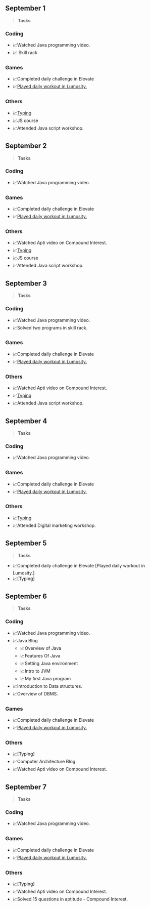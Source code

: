 ## September 1 ##
> **Tasks**
### Coding ###
- 📈Watched Java programming video.
- 📈 Skill rack
### Games ###
- 📈Completed daily challenge in Elevate
- 📈[Played daily workout in Lumosity.](https://github.com/Sajina19/Increasing-Productivity-2.0/blob/main/September%201%20-%2030/September%20proofs/Screenshot%202021-09-01%20221424.png)
### Others ###
- 📈[Typing](https://github.com/Sajina19/Increasing-Productivity-2.0/blob/main/September%201%20-%2030/September%20proofs/Screenshot%202021-09-01%20221650.png)
- 📈JS course
- 📈Attended Java script workshop.


## September 2 ##
> **Tasks**
### Coding ###
- 📈Watched Java programming video.
### Games ###
- 📈Completed daily challenge in Elevate
- 📈[Played daily workout in Lumosity.](https://github.com/Sajina19/Increasing-Productivity-2.0/blob/main/September%201%20-%2030/September%20proofs/Screenshot%202021-09-02%20235015.png)
### Others ###
- 📈Watched Apti video on Compound Interest.
- 📈[Typing](https://github.com/Sajina19/Increasing-Productivity-2.0/blob/main/September%201%20-%2030/September%20proofs/Screenshot%202021-09-03%20000543.png)
- 📈JS course
- 📈Attended Java script workshop.


## September 3 ##
> **Tasks**
### Coding ###
- 📈Watched Java programming video.
- 📈Solved two programs in skill rack.
### Games ###
- 📈Completed daily challenge in Elevate
- 📈[Played daily workout in Lumosity.](https://github.com/Sajina19/Increasing-Productivity-2.0/blob/main/September%201%20-%2030/Screenshot%202021-09-03%20230032.png)
### Others ###
- 📈Watched Apti video on Compound Interest.
- 📈[Typing](https://github.com/Sajina19/Increasing-Productivity-2.0/blob/main/September%201%20-%2030/Screenshot%202021-09-03%20000543.png)
- 📈Attended Java script workshop.


## September 4 ##
> **Tasks**
### Coding ###
- 📈Watched Java programming video.
### Games ###
- 📈Completed daily challenge in Elevate
- 📈[Played daily workout in Lumosity.](https://github.com/Sajina19/Increasing-Productivity-2.0/blob/main/September%201%20-%2030/September%20proofs/Screenshot%202021-09-04%20232047.png)
### Others ###
- 📈[Typing](https://github.com/Sajina19/Increasing-Productivity-2.0/blob/main/September%201%20-%2030/September%20proofs/Screenshot%202021-09-04%20232213.png)
- 📈Attended Digital marketing workshop.

## September 5 ##
> **Tasks**
- 📈Completed daily challenge in Elevate
[Played daily workout in Lumosity.]
- 📈[Typing]

## September 6 ##
> **Tasks**
### Coding ###
- 📈Watched Java programming video.
- 📈Java Blog
  - 📈Overview of Java
  - 📈Features Of Java
  - 📈Setting Java environment
  - 📈Intro to JVM
  - 📈My first Java program
- 📈Introduction to Data structures.
- 📈Overview of DBMS.
### Games ###
- 📈Completed daily challenge in Elevate
- 📈[Played daily workout in Lumosity.]()
### Others ###
- 📈[Typing]
- 📈Computer Architecture Blog.
- 📈Watched Apti video on Compound Interest.

## September 7 ##
> **Tasks**
### Coding ###
- 📈Watched Java programming video.
### Games ###
- 📈Completed daily challenge in Elevate
- 📈[Played daily workout in Lumosity.]()
### Others ###
- 📈[Typing]
- 📈Watched Apti video on Compound Interest.
- 📈Solved 15 questions in aptitude - Compound Interest.